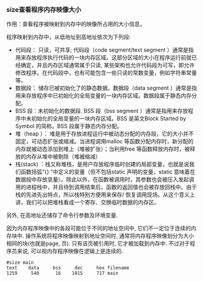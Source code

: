### size查看程序内存映像大小

作用：查看程序被映射到内存中的映像所占用的大小信息。

程序映射到内存中，从低地址到高地址依次为下列段:

- 代码段： 只读，可共享; 代码段（code segment/text segment ）通常是指用来存放程序执行代码的一块内存区域。这部分区域的大小在程序运行前就已经确定，并且内存区域通常属于只读, 某些架构也允许代码段为可写，即允许修改程序。在代码段中，也有可能包含一些只读的常数变量，例如字符串常量等。
- 数据段： 储存已被初始化了的静态数据。数据段（data segment ）通常是指用来存放程序中已初始化的全局变量的一块内存区域。数据段属于静态内存分配。
- BSS 段：未初始化的数据段. BSS 段（bss segment ）通常是指用来存放程序中未初始化的全局变量的一块内存区域。BSS 是英文Block Started by Symbol 的简称。BSS 段属于静态内存分配。
- 堆（heap ）： 堆是用于存放进程运行中被动态分配的内存段，它的大小并不固定，可动态扩张或缩减。当进程调用malloc 等函数分配内存时，新分配的内存就被动态添加到堆上（堆被扩张）；当利用free 等函数释放内存时，被释放的内存从堆中被剔除（堆被缩减）
- 栈(stack) ：栈又称堆栈，是用户存放程序临时创建的局部变量，也就是说我们函数括弧“{} ”中定义的变量（但不包括static 声明的变量，static 意味着在数据段中存放变量）。除此以外，在函数被调用时，其参数也会被压入发起调用的进程栈中，并且待到调用结束后，函数的返回值也会被存放回栈中。由于栈的先进先出特点，所以栈特别方便用来保存/ 恢复调用现场。从这个意义上讲，我们可以把堆栈看成一个寄存、交换临时数据的内存区。

另外, 在高地址还储存了命令行参数及环境变量.

因为内存程序映像中的各段可能位于不同的地址空间中, 它们不一定位于连续的内存块中. 操作系统将程序映像映射到地址空间时, 通常将内存程序映像划分为大小相同的块(也就是page, 页). 只有该页被引用时, 它才被加载到内存中. 不过对于程序员来说, 可以视内存程序映像在逻辑上是连续的.

```
#size main
text    data     bss     dec     hex filename
1259     540      16    1815     717 main
```

